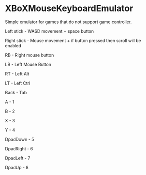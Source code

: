 # XBoXMouseKeyboardEmulator
Simple emulator for games that do not support game controller.

Left stick - WASD movement + space button

Right stick - Mouse movement + if button pressed then scroll will be enabled

RB - Right mouse button

LB - Left Mouse Button

RT - Left Alt

LT - Left Ctrl

Back - Tab

A - 1

B - 2

X - 3

Y - 4

DpadDown - 5

DpadRight - 6

DpadLeft - 7

DpadUp - 8
